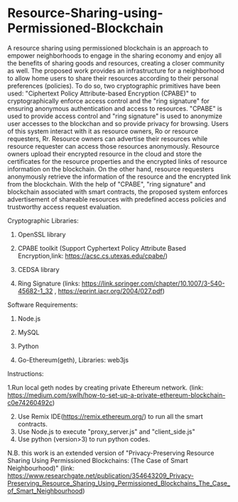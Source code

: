 # Resource-Sharing-using-Permissioned-Blockchain
A resource sharing using permissioned blockchain is an approach to empower neighborhoods to engage in the sharing economy and enjoy all the benefits of sharing goods and resources, creating a closer community as well. The proposed work provides an infrastructure for a neighborhood to allow home users to share their resources according to their personal preferences (policies). To do so, two cryptographic primitives have been used: "Ciphertext Policy Attribute-based Encryption (CPABE)" to cryptographically enforce  access control and  the "ring signature" for ensuring anonymous authentication and access to resources. "CPABE" is used to provide access control and "ring signature" is used to anonymize user accesses to the blockchan and so provide privacy for browsing. Users of this system interact with it as resource owners, Ro or resource requesters, Rr. Resource owners can advertise their resources while resource requester can access those resources anonymously. Resource owners upload their encrypted resource in the cloud and store the certificates for the resource properties and the encrypted links of resource information on the blockchain. On the other hand, resource requesters anonymously retrieve the information of the resource and the encrypted link from the blockchain. With the help of "CPABE", "ring signature" and blockchain associated with smart contracts, the proposed system enforces advertisement of shareable resources with predefined access policies and trustworthy access request evaluation.

Cryptographic Libraries:

  1. OpenSSL library
  
  2. CPABE toolkit (Support Cyphertext Policy Attribute Based Encryption,link: https://acsc.cs.utexas.edu/cpabe/)
  
  3. CEDSA library
  
  4. Ring Signature (links: https://link.springer.com/chapter/10.1007/3-540-45682-1_32 , https://eprint.iacr.org/2004/027.pdf)
  
Software Requirements:

  1. Node.js
  
  2. MySQL
  
  3. Python
  
  4. Go-Ethereum(geth),
     Libraries: web3js
   
  Instructions:
  
  1.Run local geth nodes by creating private Ethereum network. 
    (link: https://medium.com/swlh/how-to-set-up-a-private-ethereum-blockchain-c0e74260492c)
    
  2. Use Remix IDE(https://remix.ethereum.org/) to run all the smart contracts.
  3. Use Node.js to execute "proxy_server.js" and "client_side.js" 
  4. Use python (version>3) to run python codes.

N.B. this work is an extended version of "Privacy-Preserving Resource Sharing Using Permissioned Blockchains: (The Case of Smart Neighbourhood)" (link: https://www.researchgate.net/publication/354643209_Privacy-Preserving_Resource_Sharing_Using_Permissioned_Blockchains_The_Case_of_Smart_Neighbourhood)
